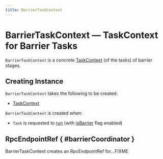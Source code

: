 ```yaml
---
title: BarrierTaskContext
---
```


# BarrierTaskContext &mdash; TaskContext for Barrier Tasks

`BarrierTaskContext` is a concrete [TaskContext](../scheduler/TaskContext.md) (of the tasks) of barrier stages.

## Creating Instance

`BarrierTaskContext` takes the following to be created:

* <span id="taskContext"> [TaskContext](../scheduler/TaskContext.md)

`BarrierTaskContext` is created when:

* `Task` is requested to [run](../scheduler/Task.md#run) (with [isBarrier](../scheduler/Task.md#isBarrier) flag enabled)

## RpcEndpointRef { #barrierCoordinator }

BarrierTaskContext creates an RpcEndpointRef for...FIXME
